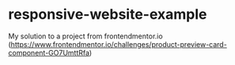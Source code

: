 # responsive-website-example
My solution to a project from frontendmentor.io (https://www.frontendmentor.io/challenges/product-preview-card-component-GO7UmttRfa)
